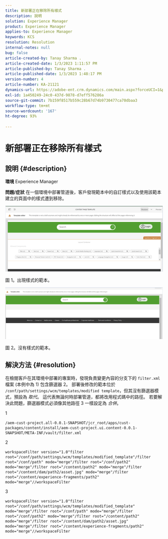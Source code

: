 ```yaml
---
title: 新部署正在移除所有樣式
description: 說明
solution: Experience Manager
product: Experience Manager
applies-to: Experience Manager
keywords: KCS
resolution: Resolution
internal-notes: null
bug: false
article-created-by: Tanay Sharma .
article-created-date: 1/3/2023 1:11:57 PM
article-published-by: Tanay Sharma .
article-published-date: 1/3/2023 1:48:17 PM
version-number: 4
article-number: KA-21121
dynamics-url: https://adobe-ent.crm.dynamics.com/main.aspx?forceUCI=1&pagetype=entityrecord&etn=knowledgearticle&id=e75d5a2c-688b-ed11-81ac-6045bd006a22
exl-id: 1a450249-24c0-437d-9878-d7eff576286a
source-git-commit: 7b159f8517b559c28b67d74b9730477ca70dbaa3
workflow-type: tm+mt
source-wordcount: '167'
ht-degree: 93%

---
```


# 新部署正在移除所有樣式

## 說明 {#description}

<b>環境</b>
Experience Manager


<b>問題/症狀</b>
在一個環境中部署管道後，客戶發現範本中的自訂樣式以及使用該範本建立的頁面中的樣式遭到移除。



![](assets/___ec5d5a2c-688b-ed11-81ac-6045bd006a22___.png)

圖 1。出現樣式的範本。



![](assets/___f05d5a2c-688b-ed11-81ac-6045bd006a22___.png)

圖 2。沒有樣式的範本。


## 解決方法 {#resolution}


在檢閱客戶在其環境中部署的專案時，發現負責變更內容的分支下的 `filter.xml` 檔案 (本例中為 1) 包含篩選器 2。 
部署後修改的範本位於 `/conf/path/settings/wcm/templates/modified template`，但其沒有篩選器模式，預設為 *取代*。
這代表無論何時部署管道，都將改用程式碼中的路徑。
若要解決此問題，篩選器模式必須像其他路徑 3 一樣設定為 *合併*。

1


```
/aem-cust-project.all-0.0.1-SNAPSHOT/jcr_root/apps/cust-packages/content/install/aem-cust-project.ui.content-0.0.1-SNAPSHOT/META-INF/vault/filter.xml
```



2

```
workspaceFilter version="1.0"filter root="/conf/path/settings/wcm/templates/modified_template"/filter root="/conf/path" mode="merge"/filter root="/conf/path2" mode="merge"/filter root="/content/path2" mode="merge"/filter root="/content/dam/path2/asset.jpg" mode="merge"/filter root="/content/experience-fragments/path2" mode="merge"//workspaceFilter
```




3


```
workspaceFilter version="1.0"filter root="/conf/path/settings/wcm/templates/modified_template" mode="merge"/filter root="/conf/path" mode="merge"/filter root="/conf/path2" mode="merge"/filter root="/content/path2" mode="merge"/filter root="/content/dam/path2/asset.jpg" mode="merge"/filter root="/content/experience-fragments/path2" mode="merge"//workspaceFilter
```
